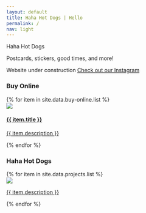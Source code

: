 ```yaml
---
layout: default
title: Haha Hot Dogs | Hello
permalink: /
nav: light
---
```


<section class="home-hero">
  <div class="pw-container">
    <div class="home-hero-content">
      <p>Haha Hot Dogs</p>
      <p></p>
      <p></p>
      <span class="white-text">Postcards, stickers, good times, and more!</span>
      <p></p>
      <span class="white-text">Website under construction</span>
      <a class="btn-lrg btn-lrg-dark" href="{{ "http://www.instagram.com/hahahotdogs"}}">Check out our Instagram</a>
    </div>
  </div>
</section>

<!--Dude. Just re-do the Projects section. Who cares if it's not centered? -->
<section class="projects">
  <div class="pw-container">
    <h3>Buy Online</h3>
      <div class="home-buy-online-list">
        {% for item in site.data.buy-online.list %}
          <div class="home-project">
            <a href="{{ item.url }}" alt="{{ item.title }}">
              <img class="home-project-thumbnail" src="{{ item.thumbnail }}" />
              <h4 class="home-project-title">{{ item.title }}</h4>
              <p class="home-project-description">{{ item.description }}</p>
            </a>
          </div>
        {% endfor %}
      </div>
  </div>
</section>

<section class="home-projects">
  <div class="pw-container">
    <h3><a name="projects"></a>Haha Hot Dogs</h3>
    <div class="home-projects-list">
      {% for item in site.data.projects.list %}
      <div class="home-project">
        <a href="{{ item.url }}" alt="{{ item.title }}" data-lightbox="postcards">
          <img class="home-project-thumbnail" src="{{ item.thumbnail }}" />
          <!-- <h4 class="home-project-title">{{ item.title }}</h4> -->    
          <p class="home-project-description">{{ item.description }}</p>
        </a>
      </div>
      {% endfor %}
    </div>
  </div>
</section>
